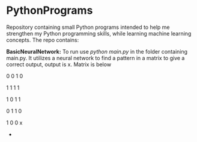 # PythonPrograms
Repository containing small Python programs intended to help me strengthen my Python programming skills, while learning machine learning concepts. The repo contains:


**BasicNeuralNetwork:**
To run use 
*python main.py* 
in the folder containing main.py. It utilizes a neural network to find a pattern in a matrix to give a correct output, output is x. Matrix is below

0	0	1		0

1	1	1		1

1	0	1		1

0	1	1		0

1	0	0		x


-